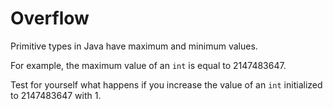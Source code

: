 # Overflow

Primitive types in Java have maximum and minimum values.

For example, the maximum value of an `int` is equal to 2147483647.

Test for yourself what happens if you increase the value of an `int` initialized to 2147483647 with 1.
